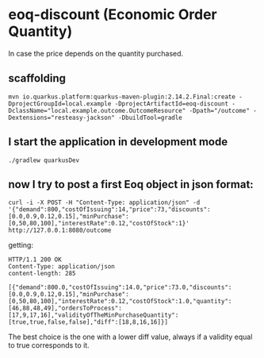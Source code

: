 # eoq-discount  (Economic Order Quantity)

In case the price depends on the quantity purchased.

## scaffolding

```shell
mvn io.quarkus.platform:quarkus-maven-plugin:2.14.2.Final:create -DprojectGroupId=local.example -DprojectArtifactId=eoq-discount -DclassName="local.example.outcome.OutcomeResource" -Dpath="/outcome" -Dextensions="resteasy-jackson" -DbuildTool=gradle
```

## I start the application in development mode

```shell
./gradlew quarkusDev
```

## now I try to post a first Eoq object in json format:

```shell
curl -i -X POST -H "Content-Type: application/json" -d '{"demand":800,"costOfIssuing":14,"price":73,"discounts":[0.0,0.9,0.12,0.15],"minPurchase":[0,50,80,100],"interestRate":0.12,"costOfStock":1}' http://127.0.0.1:8080/outcome
```

getting:

```text
HTTP/1.1 200 OK
Content-Type: application/json
content-length: 285

[{"demand":800.0,"costOfIssuing":14.0,"price":73.0,"discounts":[0.0,0.9,0.12,0.15],"minPurchase":[0,50,80,100],"interestRate":0.12,"costOfStock":1.0,"quantity":[46,88,48,49],"ordersToProcess":[17,9,17,16],"validityOfTheMinPurchaseQuantity":[true,true,false,false],"diff":[18,8,16,16]}]
```

The best choice is the one with a lower diff value, always if a validity equal to true corresponds to it.

